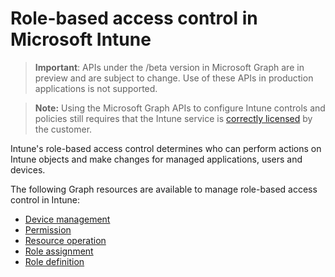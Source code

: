 # Role-based access control in Microsoft Intune> **Important**: APIs under the /beta version in Microsoft Graph are in preview and are subject to change. Use of these APIs in production applications is not supported.> **Note:** Using the Microsoft Graph APIs to configure Intune controls and policies still requires that the Intune service is [correctly licensed](https://www.microsoft.com/en-us/cloud-platform/microsoft-intune-pricing) by the customer.Intune's role-based access control determines who can perform actions on Intune objects and make changes for managed applications, users and devices.   The following Graph resources are available to manage role-based access control in Intune:- [Device management](intune_rbac_devicemanagement.md)- [Permission](intune_rbac_permission.md)- [Resource operation](intune_rbac_resourceoperation.md)- [Role assignment](intune_rbac_roleassignment.md)- [Role definition](intune_rbac_roledefinition.md)